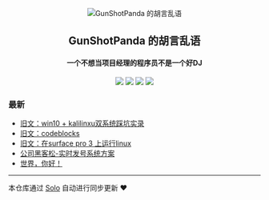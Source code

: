 <p align="center"><img alt="GunShotPanda 的胡言乱语" src="https://static.b3log.org/images/brand/solo-32.png"></p><h2 align="center">
GunShotPanda 的胡言乱语
</h2>

<h4 align="center">一个不想当项目经理的程序员不是一个好DJ</h4>
<p align="center"><a title="GunShotPanda 的胡言乱语" target="_blank" href="https://github.com/GunShotPanda/solo-blog"><img src="https://img.shields.io/github/last-commit/GunShotPanda/solo-blog.svg?style=flat-square&color=FF9900"></a>
<a title="GitHub repo size in bytes" target="_blank" href="https://github.com/GunShotPanda/solo-blog"><img src="https://img.shields.io/github/repo-size/GunShotPanda/solo-blog.svg?style=flat-square"></a>
<a title="Solo Version" target="_blank" href="https://github.com/b3log/solo/releases"><img src="https://img.shields.io/badge/solo-3.6.3-f1e05a.svg?style=flat-square&color=blueviolet"></a>
<a title="Hits" target="_blank" href="https://github.com/b3log/hits"><img src="https://hits.b3log.org/GunShotPanda/solo-blog.svg"></a></p>

### 最新

* [旧文：win10 + kalilinxu双系统踩坑实录](http://www.lipeiran.cn/articles/2019/08/09/1565352643618.html)
* [旧文：codeblocks](http://www.lipeiran.cn/articles/2019/08/09/1565351904043.html)
* [旧文：在surface pro 3 上运行linux](http://www.lipeiran.cn/articles/2019/08/09/1565351572974.html)
* [公司黑客松-实时发号系统方案](http://www.lipeiran.cn/articles/2019/08/09/1565282884960.html)
* [世界，你好！](http://www.lipeiran.cn/hello-solo)



---

本仓库通过 [Solo](https://github.com/b3log/solo) 自动进行同步更新 ❤️ 